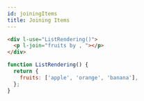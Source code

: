 ```yaml
---
id: joiningItems
title: Joining Items
---
```


```html
<div l-use="ListRendering()">
  <p l-join="fruits by , "></p>
</div>
```
```javascript
function ListRendering() {
  return {
    fruits: ['apple', 'orange', 'banana'],
  };
}
```